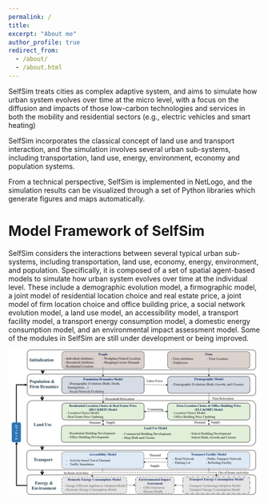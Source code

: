 ```yaml
---
permalink: /
title: 
excerpt: "About me"
author_profile: true
redirect_from: 
  - /about/
  - /about.html
---
```


SelfSim treats cities as complex adaptive system, and aims to simulate how urban system evolves over time at the micro level, with a focus on the diffusion and impacts of those low-carbon technologies and services in both the mobility and residential sectors (e.g., electric vehicles and smart heating) 

SelfSim incorporates the classical concept of land use and transport interaction, and the simulation involves several urban sub-systems, including transportation, land use, energy, environment, economy and population systems. 

From a technical perspective, SelfSim is implemented in NetLogo, and the simulation results can be visualized through a set of Python libraries which generate figures and maps automatically.

Model Framework of SelfSim 
======

SelfSim considers the interactions between several typical urban sub-systems, including transportation, land use, economy, energy, environment, and population. Specifically, it is composed of a set of spatial agent-based models to simulate how urban system evolves over time at the individual level. These include a demographic evolution model, a firmographic model, a joint model of residential location choice and real estate price, a joint model of firm location choice and office building price, a social network evolution model, a land use model, an accessibility model, a transport facility model, a transport energy consumption model, a domestic energy consumption model, and an environmental impact assessment model. Some of the modules in SelfSim are still under development or being improved. 

![Model Framework of SelfSim](/images/SelfSim.png)
